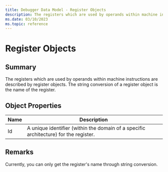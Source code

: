 ```yaml
---
title: Debugger Data Model - Register Objects
description: The registers which are used by operands within machine instructions are described by register objects.
ms.date: 03/10/2023
ms.topic: reference
---
```

# Register Objects

## Summary

The registers which are used by operands within machine instructions are described by register objects. The string conversion of a register object is the name of the register.

## Object Properties

|Name|Description|
|--- |--- |
|Id|A unique identifier (within the domain of a specific architecture) for the register.|

## Remarks
Currently, you can only get the register's name through string conversion.
